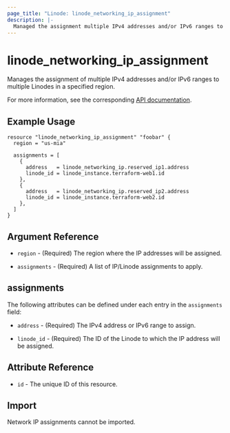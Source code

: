 ```yaml
---
page_title: "Linode: linode_networking_ip_assignment"
description: |-
  Managed the assignment multiple IPv4 addresses and/or IPv6 ranges to multiple Linodes in a Region.
---
```


# linode_networking_ip_assignment

Manages the assignment of multiple IPv4 addresses and/or IPv6 ranges to multiple Linodes in a specified region.


For more information, see the corresponding [API documentation](https://techdocs.akamai.com/linode-api/reference/post-assign-ips).

## Example Usage

```hcl
resource "linode_networking_ip_assignment" "foobar" {
  region = "us-mia"
  
  assignments = [
    {
      address   = linode_networking_ip.reserved_ip1.address
      linode_id = linode_instance.terraform-web1.id
    },
    {
      address   = linode_networking_ip.reserved_ip2.address
      linode_id = linode_instance.terraform-web2.id
    },
  ]
}
```

## Argument Reference

* `region` - (Required) The region where the IP addresses will be assigned.

* `assignments` - (Required) A list of IP/Linode assignments to apply.

## assignments

The following attributes can be defined under each entry in the `assignments` field:

* `address` - (Required) The IPv4 address or IPv6 range to assign.

* `linode_id` - (Required) The ID of the Linode to which the IP address will be assigned.

## Attribute Reference

* `id` - The unique ID of this resource.

## Import

Network IP assignments cannot be imported.
